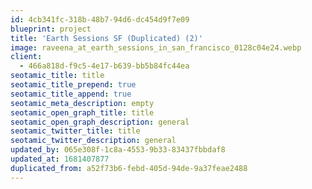 ```yaml
---
id: 4cb341fc-318b-48b7-94d6-dc454d9f7e09
blueprint: project
title: 'Earth Sessions SF (Duplicated) (2)'
image: raveena_at_earth_sessions_in_san_francisco_0128c04e24.webp
client:
  - 466a818d-f9c5-4e17-b639-bb5b84fc44ea
seotamic_title: title
seotamic_title_prepend: true
seotamic_title_append: true
seotamic_meta_description: empty
seotamic_open_graph_title: title
seotamic_open_graph_description: general
seotamic_twitter_title: title
seotamic_twitter_description: general
updated_by: 065e308f-1c8a-4553-9b33-83437fbbdaf8
updated_at: 1681407877
duplicated_from: a52f73b6-febd-405d-94de-9a37feae2488
---
```


